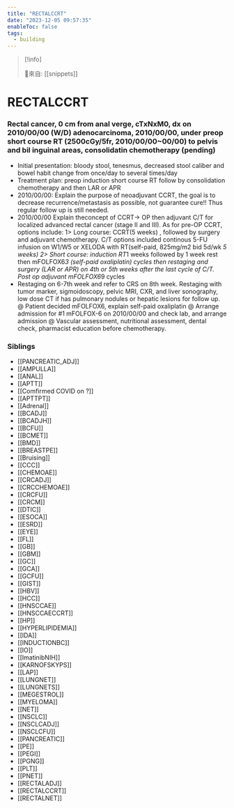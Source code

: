 ```yaml
---
title: "RECTALCCRT"
date: "2023-12-05 09:57:35"
enableToc: false
tags:
  - building
---
```

> [!info]
>
> 🌱來自: [[snippets]]
# RECTALCCRT
### Rectal cancer, 0 cm from anal verge, cTxNxM0, dx on 2010/00/00 (W/D) adenocarcinoma, 2010/00/00, under preop short course RT (2500cGy/5fr, 2010/00/00~00/00) to pelvis and bil inguinal areas, consolidatin chemotherapy (pending)
- Initial presentation: bloody stool, tenesmus, decreased stool caliber and bowel habit change from once/day to several times/day
- Treatment plan: preop induction short course RT follow by consolidation chemotherapy and then LAR or APR
- 2010/00/00: Explain the purpose of neoadjuvant CCRT, the goal is to decrease recurrence/metastasis as possible, not guarantee cure!! Thus regular follow up is still needed.
- 2010/00/00 Explain theconcept of CCRT-> OP then adjuvant C/T for localized advanced rectal cancer (stage II and III). As for pre-OP CCRT, options include:
  1> Long course: CCRT(5 weeks) , followed by surgery and adjuvant chemotherapy. C/T options included continous 5-FU infusion on W1/W5 or XELODA with RT(self-paid, 825mg/m2 bid 5d/wk *5 weeks)
  2> Short course: induction RT*1 weeks followed by 1 week rest then mFOLFOX6*3 (self-paid oxaliplatin) cycles then restaging and surgery (LAR or APR) on 4th or 5th weeks after the last cycle of C/T. Post op adjuvant mFOLFOX6*9 cycles
- Restaging on 6-7th week and refer to CRS on 8th week. Restaging with tumor marker, sigmoidoscopy, pelvic MRI, CXR, and liver sonography, low dose CT if has pulmonary nodules or hepatic lesions for follow up.
  @ Patient decided mFOLFOX6, explain self-paid oxaliplatin
  @ Arrange admission for #1 mFOLFOX-6 on 2010/00/00 and check lab, and arrange admission
  @ Vascular assessment, nutritional assessment, dental check, pharmacist education before chemotherapy.
### Siblings
- [[PANCREATIC_ADJ]]
- [[AMPULLA]]
- [[ANAL]]
- [[APTT]]
- [[Comfirmed COVID on ?]]
- [[APTTPT]]
- [[Adrenal]]
- [[BCADJ]]
- [[BCADJH]]
- [[BCFU]]
- [[BCMET]]
- [[BMD]]
- [[BREASTPE]]
- [[Bruising]]
- [[CCC]]
- [[CHEMOAE]]
- [[CRCADJ]]
- [[CRCCHEMOAE]]
- [[CRCFU]]
- [[CRCM]]
- [[DTIC]]
- [[ESOCA]]
- [[ESRD]]
- [[EYE]]
- [[FL]]
- [[GB]]
- [[GBM]]
- [[GC]]
- [[GCA]]
- [[GCFU]]
- [[GIST]]
- [[HBV]]
- [[HCC]]
- [[HNSCCAE]]
- [[HNSCCAECCRT]]
- [[HP]]
- [[HYPERLIPIDEMIA]]
- [[IDA]]
- [[INDUCTIONBC]]
- [[IO]]
- [[ImatinibNIH]]
- [[KARNOFSKYPS]]
- [[LAP]]
- [[LUNGNET]]
- [[LUNGNETS]]
- [[MEGESTROL]]
- [[MYELOMA]]
- [[NET]]
- [[NSCLC]]
- [[NSCLCADJ]]
- [[NSCLCFU]]
- [[PANCREATIC]]
- [[PE]]
- [[PEGI]]
- [[PGNG]]
- [[PLT]]
- [[PNET]]
- [[RECTALADJ]]
- [[RECTALCCRT]]
- [[RECTALNET]]
